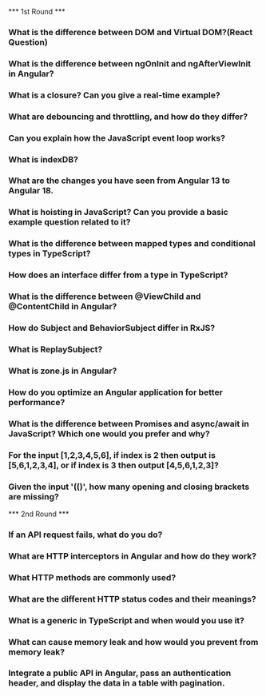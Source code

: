 *** 1st Round ***

### What is the difference between DOM and Virtual DOM?(React Question)

### What is the difference between ngOnInit and ngAfterViewInit in Angular?

### What is a closure? Can you give a real-time example?

### What are debouncing and throttling, and how do they differ?

### Can you explain how the JavaScript event loop works?

### What is indexDB?

### What are the changes you have seen from Angular 13 to Angular 18.

### What is hoisting in JavaScript? Can you provide a basic example question related to it?

### What is the difference between mapped types and conditional types in TypeScript?

### How does an interface differ from a type in TypeScript?

### What is the difference between @ViewChild and @ContentChild in Angular?

### How do Subject and BehaviorSubject differ in RxJS?

### What is ReplaySubject?

### What is zone.js in Angular?

### How do you optimize an Angular application for better performance?

### What is the difference between Promises and async/await in JavaScript? Which one would you prefer and why?

### For the input [1,2,3,4,5,6], if index is 2 then output is [5,6,1,2,3,4], or if index is 3 then output [4,5,6,1,2,3]?

### Given the input '(()', how many opening and closing brackets are missing?



*** 2nd Round ***

### If an API request fails, what do you do?

### What are HTTP interceptors in Angular and how do they work?

### What HTTP methods are commonly used?

### What are the different HTTP status codes and their meanings?

### What is a generic in TypeScript and when would you use it?

### What can cause memory leak and how would you prevent from memory leak?

### Integrate a public API in Angular, pass an authentication header, and display the data in a table with pagination.



